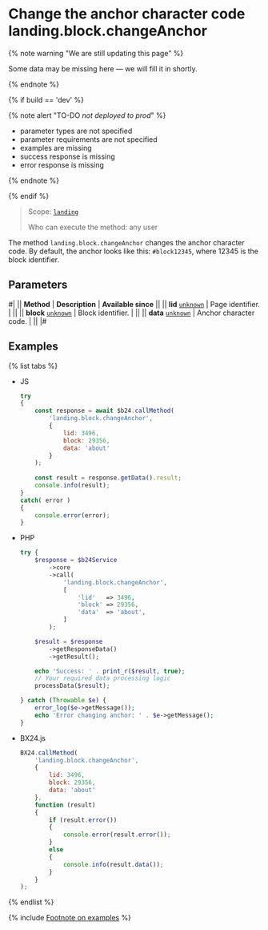 # Change the anchor character code landing.block.changeAnchor

{% note warning "We are still updating this page" %}

Some data may be missing here — we will fill it in shortly.

{% endnote %}

{% if build == 'dev' %}

{% note alert "TO-DO _not deployed to prod_" %}

- parameter types are not specified
- parameter requirements are not specified
- examples are missing
- success response is missing
- error response is missing

{% endnote %}

{% endif %}

> Scope: [`landing`](../../../scopes/permissions.md)
>
> Who can execute the method: any user

The method `landing.block.changeAnchor` changes the anchor character code. By default, the anchor looks like this: `#block12345`, where 12345 is the block identifier.

## Parameters

#|
|| **Method** | **Description** | **Available since** ||
|| **lid**
[`unknown`](../../../data-types.md) | Page identifier. | ||
|| **block**
[`unknown`](../../../data-types.md) | Block identifier. | ||
|| **data**
[`unknown`](../../../data-types.md) | Anchor character code. | ||
|#

## Examples

{% list tabs %}

- JS

    ```js
    try
    {
    	const response = await $b24.callMethod(
    		'landing.block.changeAnchor',
    		{
    			lid: 3496,
    			block: 29356,
    			data: 'about'
    		}
    	);
    	
    	const result = response.getData().result;
    	console.info(result);
    }
    catch( error )
    {
    	console.error(error);
    }
    ```

- PHP

    ```php
    try {
        $response = $b24Service
            ->core
            ->call(
                'landing.block.changeAnchor',
                [
                    'lid'   => 3496,
                    'block' => 29356,
                    'data'  => 'about',
                ]
            );
    
        $result = $response
            ->getResponseData()
            ->getResult();
    
        echo 'Success: ' . print_r($result, true);
        // Your required data processing logic
        processData($result);
    
    } catch (Throwable $e) {
        error_log($e->getMessage());
        echo 'Error changing anchor: ' . $e->getMessage();
    }
    ```

- BX24.js

    ```js
    BX24.callMethod(
        'landing.block.changeAnchor',
        {
            lid: 3496,
            block: 29356,
            data: 'about'
        },
        function (result)
        {
            if (result.error())
            {
                console.error(result.error());
            }
            else
            {
                console.info(result.data());
            }
        }
    );
    ```

{% endlist %}

{% include [Footnote on examples](../../../../_includes/examples.md) %}